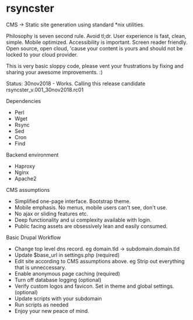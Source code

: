 # rsyncster
CMS -> Static site generation using standard \*nix utilities.

Philosophy is seven second rule. Avoid tl;dr. User experience is fast, clean, simple. Mobile optimized. Accessibility is important. Screen reader friendly. Open source, open cloud, 'cause your content is yours and should not be locked to your cloud provider.

This is very basic sloppy code, please vent your frustrations by fixing and sharing your awesome improvements. :)

Status: 30nov2018 - Works. Calling this release candidate rsyncster_v.001_30nov2018.rc01

Dependencies
* Perl
* Wget
* Rsync
* Sed
* Cron
* Find

Backend environment 
* Haproxy
* Nginx
* Apache2

CMS assumptions
* Simplified one-page interface. Bootstrap theme.
* Mobile emphasis. No menus, mobile users can't see, don't use.
* No ajax or sliding features etc.
* Deep functionality and ui complexity available with login.
* Public facing assets are obsessively lean and easily consumed.

Basic Drupal Workflow
* Change top level dns record. eg domain.tld -> subdomain.domain.tld
* Update $base_url in settings.php (required)
* Edit site according to CMS assumptions above. eg Strip out everything that is unneccessary.
* Enable anonymous page caching (required)
* Turn off database logging (optional)
* Verify custom logos and favicon. Set in theme and global settings.(optional)
* Update scripts with your subdomain
* Run scripts as needed
* Enjoy your new peace of mind.
